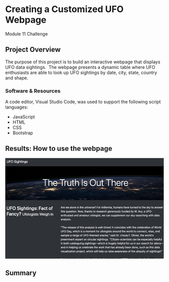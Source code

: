 # Creating a Customized UFO Webpage
Module 11 Challenge

## Project Overview
The purpose of this project is to build an interactive webpage that displays UFO data sightings.  The webpage presents a dynamic table where UFO enthusiasts are able to look up UFO sightings by date, city, state, country and shape.  

### Software & Resources
A code editor, Visual Studio Code, was used to support the following script languages:
- JavaScript
- HTML
- CSS
- Bootstrap

## Results: How to use the webpage
![fig1](https://github.com/retroxsky06/UFOs/blob/main/images/UFO_website.png)

## Summary


